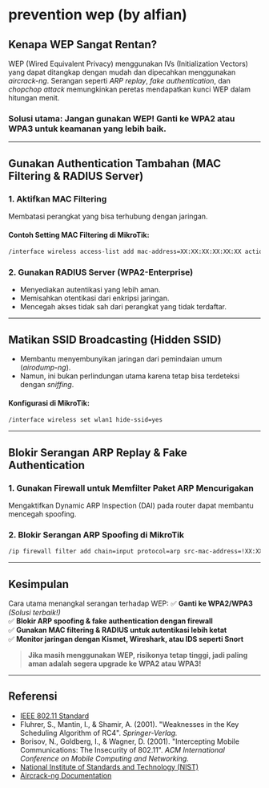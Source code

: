 # prevention wep (by alfian)

## Kenapa WEP Sangat Rentan?
WEP (Wired Equivalent Privacy) menggunakan IVs (Initialization Vectors) yang dapat ditangkap dengan mudah dan dipecahkan menggunakan *aircrack-ng*. Serangan seperti *ARP replay*, *fake authentication*, dan *chopchop attack* memungkinkan peretas mendapatkan kunci WEP dalam hitungan menit.

### **Solusi utama: Jangan gunakan WEP!** Ganti ke WPA2 atau WPA3 untuk keamanan yang lebih baik.

---

## Gunakan Authentication Tambahan (MAC Filtering & RADIUS Server)
### **1. Aktifkan MAC Filtering**
Membatasi perangkat yang bisa terhubung dengan jaringan.

#### **Contoh Setting MAC Filtering di MikroTik:**
```bash
/interface wireless access-list add mac-address=XX:XX:XX:XX:XX:XX action=reject
```

### **2. Gunakan RADIUS Server (WPA2-Enterprise)**
- Menyediakan autentikasi yang lebih aman.
- Memisahkan otentikasi dari enkripsi jaringan.
- Mencegah akses tidak sah dari perangkat yang tidak terdaftar.

---

## Matikan SSID Broadcasting (Hidden SSID)
- Membantu menyembunyikan jaringan dari pemindaian umum (*airodump-ng*).
- Namun, ini bukan perlindungan utama karena tetap bisa terdeteksi dengan *sniffing*.

#### **Konfigurasi di MikroTik:**
```bash
/interface wireless set wlan1 hide-ssid=yes
```

---

## Blokir Serangan ARP Replay & Fake Authentication
### **1. Gunakan Firewall untuk Memfilter Paket ARP Mencurigakan**
Mengaktifkan Dynamic ARP Inspection (DAI) pada router dapat membantu mencegah spoofing.

### **2. Blokir Serangan ARP Spoofing di MikroTik**
```bash
/ip firewall filter add chain=input protocol=arp src-mac-address=!XX:XX:XX:XX:XX:XX action=drop
```

---

## **Kesimpulan**
Cara utama menangkal serangan terhadap WEP:
✅ **Ganti ke WPA2/WPA3** *(Solusi terbaik!)*  
✅ **Blokir ARP spoofing & fake authentication dengan firewall**  
✅ **Gunakan MAC filtering & RADIUS untuk autentikasi lebih ketat**  
✅ **Monitor jaringan dengan Kismet, Wireshark, atau IDS seperti Snort**  

> **Jika masih menggunakan WEP, risikonya tetap tinggi, jadi paling aman adalah segera upgrade ke WPA2 atau WPA3!**

---

## **Referensi**
- [IEEE 802.11 Standard](https://standards.ieee.org/)
- Fluhrer, S., Mantin, I., & Shamir, A. (2001). "Weaknesses in the Key Scheduling Algorithm of RC4". *Springer-Verlag.*
- Borisov, N., Goldberg, I., & Wagner, D. (2001). "Intercepting Mobile Communications: The Insecurity of 802.11". *ACM International Conference on Mobile Computing and Networking.*
- [National Institute of Standards and Technology (NIST)](https://csrc.nist.gov/)
- [Aircrack-ng Documentation](https://www.aircrack-ng.org/)